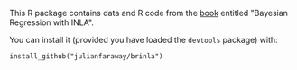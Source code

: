 
This R package contains data and R code from the [book](http://julianfaraway.github.io/brinla/) entitled "Bayesian Regression with INLA". 

You can install it (provided you have loaded the `devtools` package) with:

```
install_github("julianfaraway/brinla")
```

